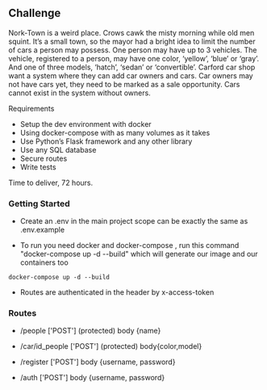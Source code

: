 ## Challenge

Nork-Town is a weird place. Crows cawk the misty morning while old men squint. It’s a small
town, so the mayor had a bright idea to limit the number of cars a person may possess. One
person may have up to 3 vehicles. The vehicle, registered to a person, may have one color,
‘yellow’, ‘blue’ or ‘gray’. And one of three models, ‘hatch’, ‘sedan’ or ‘convertible’.
Carford car shop want a system where they can add car owners and cars. Car owners may
not have cars yet, they need to be marked as a sale opportunity. Cars cannot exist in the
system without owners.

Requirements

* Setup the dev environment with docker
* Using docker-compose with as many volumes as it takes
* Use Python’s Flask framework and any other library
* Use any SQL database
* Secure routes
* Write tests


Time to deliver, 72 hours.

### Getting Started

- Create an .env in the main project scope can be exactly the same as .env.example

- To run you need docker and docker-compose , run this command "docker-compose up -d --build" which will generate our image and our containers too

```
docker-compose up -d --build
```

- Routes are authenticated in the header by x-access-token


### Routes


- /people ['POST'] (protected) body {name}

- /car/id_people ['POST'] (protected) body{color,model}

- /register ['POST'] body {username, password}

- /auth ['POST'] body {username, password}


